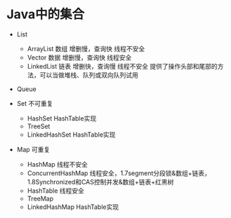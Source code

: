 # Java中的集合
* List
  * ArrayList  数组  增删慢，查询快  线程不安全
  * Vector  数据  增删慢，查询快  线程安全
  * LinkedList  链表  增删快，查询慢  线程不安全  提供了操作头部和尾部的方法，可以当做堆栈、队列或双向队列试用
* Queue
  
* Set 不可重复
  * HashSet  HashTable实现
  * TreeSet  
  * LinkedHashSet  HashTable实现
* Map 可重复
  * HashMap  线程不安全
  * ConcurrentHashMap  线程安全，1.7segment分段锁&数组+链表，1.8Synchronized和CAS控制并发&数组+链表+红黑树
  * HashTable  线程安全
  * TreeMap
  * LinkedHashMap HashTable实现

